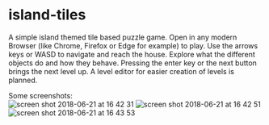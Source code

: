 # island-tiles
A simple island themed tile based puzzle game. Open in any modern Browser (like Chrome, Firefox or Edge for example) to play. Use the arrows keys or WASD to navigate and reach the house. Explore what the different objects do and how they behave. Pressing the enter key or the next button brings the next level up. A level editor for easier creation of levels is planned.

Some screenshots:  
![screen shot 2018-06-21 at 16 42 31](https://user-images.githubusercontent.com/17120022/41726801-373eef5e-7573-11e8-86cd-5aa6ac9e7ad3.png)
![screen shot 2018-06-21 at 16 42 51](https://user-images.githubusercontent.com/17120022/41726802-375e0434-7573-11e8-944a-a9b9453d0e3c.png)
![screen shot 2018-06-21 at 16 43 53](https://user-images.githubusercontent.com/17120022/41726803-377dde44-7573-11e8-8496-e8233c7af8ba.png)
